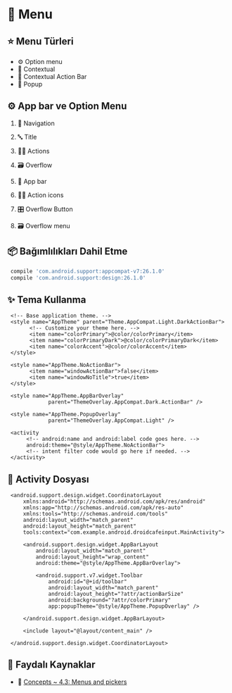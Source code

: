 # 🍱 Menu

## ⭐ Menu Türleri

* ⚙️ Option menu
* 📃 Contextual
* 🍢 Contextual Action Bar
* 🎈 Popup

## ⚙️ App bar ve Option Menu

1. 🏹 Navigation
2. 🔤 Title
3. 🏃‍♂️ Actions
4. 🗃️ Overflow

1. 🍢 App bar
2. 🏃‍♂️ Action icons
3. 🎛️ Overflow Button
4. 🗃️ Overflow menu

## 📦 Bağımlılıkları Dahil Etme

```groovy
 compile 'com.android.support:appcompat-v7:26.1.0'
 compile 'com.android.support:design:26.1.0'
```

## ✨ Tema Kullanma

```markup
 <!-- Base application theme. -->
 <style name="AppTheme" parent="Theme.AppCompat.Light.DarkActionBar">
       <!-- Customize your theme here. -->
       <item name="colorPrimary">@color/colorPrimary</item>
       <item name="colorPrimaryDark">@color/colorPrimaryDark</item>
       <item name="colorAccent">@color/colorAccent</item>
 </style>
```

```markup
 <style name="AppTheme.NoActionBar">
       <item name="windowActionBar">false</item>
       <item name="windowNoTitle">true</item>
 </style>

 <style name="AppTheme.AppBarOverlay" 
             parent="ThemeOverlay.AppCompat.Dark.ActionBar" />

 <style name="AppTheme.PopupOverlay"   
             parent="ThemeOverlay.AppCompat.Light" />
```

```markup
 <activity
      <!-- android:name and android:label code goes here. -->
      android:theme="@style/AppTheme.NoActionBar">
      <!-- intent filter code would go here if needed. -->
 </activity>
```

## 📝 Activity Dosyası

```markup
 <android.support.design.widget.CoordinatorLayout 
     xmlns:android="http://schemas.android.com/apk/res/android"
     xmlns:app="http://schemas.android.com/apk/res-auto"
     xmlns:tools="http://schemas.android.com/tools"
     android:layout_width="match_parent"
     android:layout_height="match_parent"
     tools:context="com.example.android.droidcafeinput.MainActivity">

     <android.support.design.widget.AppBarLayout
         android:layout_width="match_parent"
         android:layout_height="wrap_content"
         android:theme="@style/AppTheme.AppBarOverlay">

         <android.support.v7.widget.Toolbar
             android:id="@+id/toolbar"
             android:layout_width="match_parent"
             android:layout_height="?attr/actionBarSize"
             android:background="?attr/colorPrimary"
             app:popupTheme="@style/AppTheme.PopupOverlay" />

     </android.support.design.widget.AppBarLayout>

     <include layout="@layout/content_main" />

 </android.support.design.widget.CoordinatorLayout>
```

## 🔗 Faydalı Kaynaklar

* 📖 [Concepts ~ 4.3: Menus and pickers](https://google-developer-training.github.io/android-developer-fundamentals-course-concepts-v2/unit-2-user-experience/lesson-4-user-interaction/4-3-c-menus-and-pickers/4-3-c-menus-and-pickers.html)




